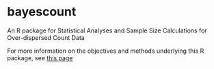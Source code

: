 # bayescount
An R package for Statistical Analyses and Sample Size Calculations for Over-dispersed Count Data

For more information on the objectives and methods underlying this R package, see [this page](https://www.fecrt.com/)
